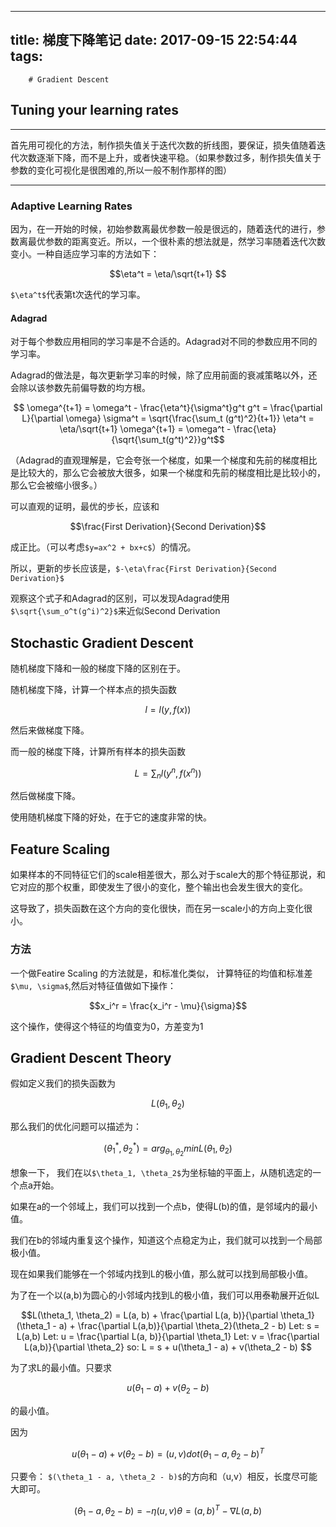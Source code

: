 
---
title: 梯度下降笔记
date: 2017-09-15 22:54:44
tags:
---
        # Gradient Descent

## Tuning your learning rates

-------

首先用可视化的方法，制作损失值关于迭代次数的折线图，要保证，损失值随着迭代次数逐渐下降，而不是上升，或者快速平稳。（如果参数过多，制作损失值关于参数的变化可视化是很困难的,所以一般不制作那样的图）

------
### Adaptive Learning Rates

因为，在一开始的时候，初始参数离最优参数一般是很远的，随着迭代的进行，参数离最优参数的距离变近。所以，一个很朴素的想法就是，然学习率随着迭代次数变小。一种自适应学习率的方法如下：

```math
\eta^t = \eta/\sqrt{t+1} 

```
`$\eta^t$`代表第t次迭代的学习率。

#### Adagrad

对于每个参数应用相同的学习率是不合适的。Adagrad对不同的参数应用不同的学习率。

Adagrad的做法是，每次更新学习率的时候，除了应用前面的衰减策略以外，还会除以该参数先前偏导数的均方根。

```math

\omega^{t+1} = \omega^t - \frac{\eta^t}{\sigma^t}g^t

g^t = \frac{\partial L}{\partial \omega}

\sigma^t = \sqrt{\frac{\sum_t (g^t)^2}{t+1}}

\eta^t = \eta/\sqrt{t+1} 

\omega^{t+1} = \omega^t - \frac{\eta}{\sqrt{\sum_t(g^t)^2}}g^t
```

（Adagrad的直观理解是，它会夸张一个梯度，如果一个梯度和先前的梯度相比是比较大的，那么它会被放大很多，如果一个梯度和先前的梯度相比是比较小的，那么它会被缩小很多。）

可以直观的证明，最优的步长，应该和
```math
\frac{First Derivation}{Second Derivation}
```
成正比。（可以考虑`$y=ax^2 + bx+c$`）的情况。

所以，更新的步长应该是，`$-\eta\frac{First Derivation}{Second Derivation}$`

观察这个式子和Adagrad的区别，可以发现Adagrad使用
`$\sqrt{\sum_o^t(g^i)^2}$`来近似Second Derivation


## Stochastic Gradient Descent

随机梯度下降和一般的梯度下降的区别在于。

随机梯度下降，计算一个样本点的损失函数
```math
l = l(y, f(x))
```
然后来做梯度下降。


而一般的梯度下降，计算所有样本的损失函数
```math
L = \sum_n l(y^n, f(x^n))

```
然后做梯度下降。


使用随机梯度下降的好处，在于它的速度非常的快。


## Feature Scaling

如果样本的不同特征它们的scale相差很大，那么对于scale大的那个特征那说，和它对应的那个权重，即使发生了很小的变化，整个输出也会发生很大的变化。

这导致了，损失函数在这个方向的变化很快，而在另一scale小的方向上变化很小。


### 方法

一个做Featire Scaling 的方法就是，和标准化类似，
计算特征的均值和标准差`$\mu, \sigma$`,然后对特征值做如下操作：
```math
x_i^r = \frac{x_i^r - \mu}{\sigma}
```
这个操作，使得这个特征的均值变为0，方差变为1

## Gradient Descent Theory

假如定义我们的损失函数为
```math
L(\theta_1, \theta_2)
```
那么我们的优化问题可以描述为：
```math
(\theta_1^*, \theta_2^*)=arg_{\theta_1, \theta_2}minL(\theta_1, \theta_2)

```

想象一下， 我们在以`$\theta_1, \theta_2$`为坐标轴的平面上，从随机选定的一个点a开始。

如果在a的一个邻域上，我们可以找到一个点b，使得L(b)的值，是邻域内的最小值。

我们在b的邻域内重复这个操作，知道这个点稳定为止，我们就可以找到一个局部极小值。


现在如果我们能够在一个邻域内找到L的极小值，那么就可以找到局部极小值。


为了在一个以(a,b)为圆心的小邻域内找到L的极小值，我们可以用泰勒展开近似L
```math
L(\theta_1, \theta_2) = 
L(a, b) + \frac{\partial L(a, b)}{\partial \theta_1}
(\theta_1 - a)
+
\frac{\partial L(a,b)}{\partial \theta_2}(\theta_2 - b)


Let: s = L(a,b)

Let: u = \frac{\partial L(a, b)}{\partial \theta_1}

Let: v = \frac{\partial L(a,b)}{\partial \theta_2}

so: L = s + u(\theta_1 - a) + v(\theta_2 - b)


```

为了求L的最小值。只要求
```math

u(\theta_1 - a) + v(\theta_2 - b)

```
的最小值。

因为
```math

u(\theta_1 - a) + v(\theta_2 - b)
=(u, v) dot (\theta_1 - a, \theta_2 - b)^T

```

只要令：
`$(\theta_1 - a, \theta_2 - b)$`的方向和（u,v）相反，长度尽可能大即可。

```math
(\theta_1 - a, \theta_2 - b) = -\eta(u, v)

\theta = (a,b)^T - \nabla L(a, b)

```





























